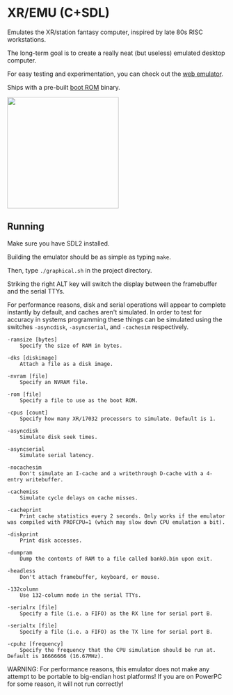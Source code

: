 # XR/EMU (C+SDL)

Emulates the XR/station fantasy computer, inspired by late 80s RISC workstations.

The long-term goal is to create a really neat (but useless) emulated desktop computer.

For easy testing and experimentation, you can check out the [web emulator](https://xrarch.github.io).

Ships with a pre-built [boot ROM](https://github.com/xrarch/a3x) binary.

<img src="https://raw.githubusercontent.com/xrarch/xremu/master/17032.png" width="256">

## Running

Make sure you have SDL2 installed.

Building the emulator should be as simple as typing `make`.

Then, type `./graphical.sh` in the project directory.

Striking the right ALT key will switch the display between the framebuffer and the serial TTYs.

For performance reasons, disk and serial operations will appear to complete instantly by default,
and caches aren't simulated. In order to test for accuracy in systems programming these things can
be simulated using the switches `-asyncdisk`, `-asyncserial`, and `-cachesim` respectively.

    -ramsize [bytes]
        Specify the size of RAM in bytes.

    -dks [diskimage]
        Attach a file as a disk image.

    -nvram [file]
        Specify an NVRAM file.

    -rom [file]
        Specify a file to use as the boot ROM.

    -cpus [count]
        Specify how many XR/17032 processors to simulate. Default is 1.

    -asyncdisk
        Simulate disk seek times.

    -asyncserial
        Simulate serial latency.

    -nocachesim
        Don't simulate an I-cache and a writethrough D-cache with a 4-entry writebuffer.

    -cachemiss
        Simulate cycle delays on cache misses.

    -cacheprint
        Print cache statistics every 2 seconds. Only works if the emulator was compiled with PROFCPU=1 (which may slow down CPU emulation a bit).

    -diskprint
        Print disk accesses.

    -dumpram
        Dump the contents of RAM to a file called bank0.bin upon exit.

    -headless
        Don't attach framebuffer, keyboard, or mouse.

    -132column
        Use 132-column mode in the serial TTYs.

    -serialrx [file]
        Specify a file (i.e. a FIFO) as the RX line for serial port B.

    -serialtx [file]
        Specify a file (i.e. a FIFO) as the TX line for serial port B.

    -cpuhz [frequency]
        Specify the frequency that the CPU simulation should be run at. Default is 16666666 (16.67MHz).

WARNING: For performance reasons, this emulator does not make any attempt to be portable to big-endian host platforms! If you are on PowerPC for some reason, it will not run correctly!
